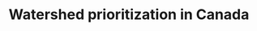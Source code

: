 ---
title: "Watershed prioritization in Canada"
link: "https://insilecobot-watershed-prioritization.share.connect.posit.cloud/"
---